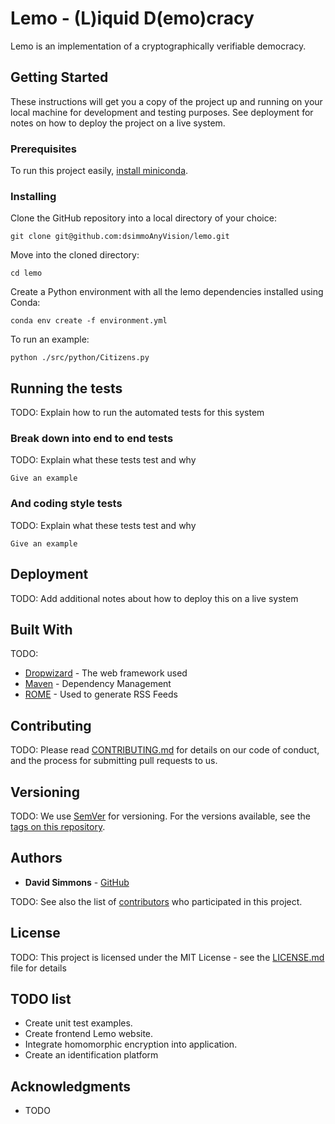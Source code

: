 # Lemo - (L)iquid D(emo)cracy

Lemo is an implementation of a cryptographically verifiable democracy.

## Getting Started

These instructions will get you a copy of the project up and running on your local machine for development and testing purposes. See deployment for notes on how to deploy the project on a live system.

### Prerequisites

To run this project easily, [install miniconda](https://conda.io/projects/conda/en/latest/user-guide/install/index.html).


### Installing

Clone the GitHub repository into a local directory of your choice:

```
git clone git@github.com:dsimmoAnyVision/lemo.git
```

Move into the cloned directory:

```
cd lemo
```

Create a Python environment with all the lemo dependencies installed using Conda:

```
conda env create -f environment.yml
```

To run an example:

```
python ./src/python/Citizens.py
```

## Running the tests

TODO: Explain how to run the automated tests for this system

### Break down into end to end tests

TODO: Explain what these tests test and why

```
Give an example
```

### And coding style tests

TODO: Explain what these tests test and why

```
Give an example
```

## Deployment

TODO: Add additional notes about how to deploy this on a live system

## Built With

TODO: 
* [Dropwizard](http://www.dropwizard.io/1.0.2/docs/) - The web framework used
* [Maven](https://maven.apache.org/) - Dependency Management
* [ROME](https://rometools.github.io/rome/) - Used to generate RSS Feeds

## Contributing

TODO: Please read [CONTRIBUTING.md](https://gist.github.com/PurpleBooth/b24679402957c63ec426) for details on our code of conduct, and the process for submitting pull requests to us.

## Versioning

TODO: We use [SemVer](http://semver.org/) for versioning. For the versions available, see the [tags on this repository](https://github.com/your/project/tags). 

## Authors

* **David Simmons** - [GitHub](https://github.com/desimmons)

TODO: See also the list of [contributors](https://github.com/your/project/contributors) who participated in this project.

## License

TODO: This project is licensed under the MIT License - see the [LICENSE.md](LICENSE.md) file for details

## TODO list

* Create unit test examples.
* Create frontend Lemo website.
* Integrate homomorphic encryption into application.
* Create an identification platform

## Acknowledgments

* TODO